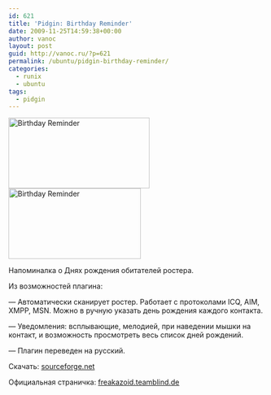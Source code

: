 ```yaml
---
id: 621
title: 'Pidgin: Birthday Reminder'
date: 2009-11-25T14:59:38+00:00
author: vanoc
layout: post
guid: http://vanoc.ru/?p=621
permalink: /ubuntu/pidgin-birthday-reminder/
categories:
  - runix
  - ubuntu
tags:
  - pidgin
---
```

 <img class="alignnone size-full wp-image-627" title="Birthday Reminder" src="http://vanoc.ru/uploads/2009/11/br..png" alt="Birthday Reminder" width="277" height="139" /><img class="alignnone size-full wp-image-628" title="Birthday Reminder" src="http://vanoc.ru/uploads/2009/11/br.png" alt="Birthday Reminder" width="260" height="139" />

Напоминалка о Днях рождения обитателей ростера.

Из возможностей плагина:
  
&#8212; Автоматически сканирует ростер. Работает с протоколами ICQ, AIM, XMPP, MSN. Можно в ручную указать день рождения каждого контакта.
  
&#8212; Уведомления: всплывающие, мелодией, при наведении мышки на контакт, и возможность просмотреть весь список дней рождений.
  
&#8212; Плагин переведен на русский.

Скачать: [sourceforge.net](https://sourceforge.net/projects/pidgin-birthday/)
  
Официальная страничка: [freakazoid.teamblind.de](http://freakazoid.teamblind.de/2009/02/14/pidgin-birthday-reminder/)